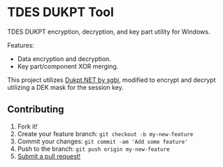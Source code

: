 # TDES DUKPT Tool
TDES DUKPT encryption, decryption, and key part utility for Windows.

Features:
* Data encryption and decryption.
* Key part/component XOR merging.

This project utilizes [Dukpt.NET by sgbj](https://github.com/sgbj/Dukpt.NET), modified to encrypt and decrypt utilizing a DEK mask for the session key.

## Contributing

1. Fork it!
2. Create your feature branch: `git checkout -b my-new-feature`
3. Commit your changes: `git commit -am 'Add some feature'`
4. Push to the branch: `git push origin my-new-feature`
5. [Submit a pull request!](https://github.com/rbonestell/TDESDUKPTTool/pull/new/master)
